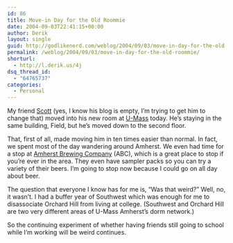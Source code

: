 ```yaml
---
id: 86
title: Move-in Day for the Old Roommie
date: 2004-09-03T22:41:15+00:00
author: Derik
layout: single
guid: http://godlikenerd.com/weblog/2004/09/03/move-in-day-for-the-old-roommie/
permalink: /weblog/2004/09/03/move-in-day-for-the-old-roommie/
shorturl:
  - http://l.derik.us/4j
dsq_thread_id:
  - "64765737"
categories:
  - Personal
---
```

My friend [Scott](/scott/) (yes, I know his blog is empty, I&#8217;m trying to get him to change that) moved into his new room at [U-Mass](http://www.umass.edu) today. He&#8217;s staying in the same building, Field, but he&#8217;s moved down to the second floor.

That, first of all, made moving him in ten times easier than normal. In fact, we spent most of the day wandering around Amherst. We even had time for a stop at [Amherst Brewing Company](http://www.amherstbrewing.com) (ABC), which is a great place to stop if you&#8217;re ever in the area. They even have sampler packs so you can try a variety of their beers. I&#8217;m going to stop now because I could go on all day about beer.

The question that everyone I know has for me is, &#8220;Was that weird?&#8221; Well, no, it wasn&#8217;t. I had a buffer year of Southwest which was enough for me to disassociate Orchard Hill from living at college. (Southwest and Orchard Hill are two very different areas of U-Mass Amherst&#8217;s dorm network.)

So the continuing experiment of whether having friends still going to school while I&#8217;m working will be weird continues.
